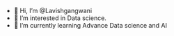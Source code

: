 - 👋 Hi, I’m @Lavishgangwani
- 👀 I’m interested in Data science.
- 🌱 I’m currently learning Advance Data science and AI


<!---
Lavishgangwani/Lavishgangwani is a ✨ special ✨ repository because its `README.md` (this file) appears on your GitHub profile.
You can click the Preview link to take a look at your changes.
--->
